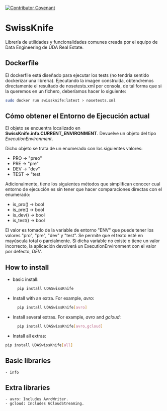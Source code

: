 [![Contributor Covenant](https://img.shields.io/badge/Contributor%20Covenant-v2.0%20adopted-ff69b4.svg)](code_of_conduct.md)


# SwissKnife

Librería de utilidades y funcionalidades comunes creada por el equipo de Data Engineering de UDA Real Estate.

## Dockerfile

El dockerfile está diseñado para ejecutar los tests (no tendria sentido dockerizar una librería). Ejecutando la imagen construída, obtendremos directamente el resultado de nosetests.xml por consola, de tal forma que si la queremos en un fichero, deberíamos hacer lo siguiente:

```bash
sudo docker run swissknife:latest > nosetests.xml
```

## Cómo obtener el Entorno de Ejecución actual

El objeto se encuentra localizado en **SwissKnife.info.CURRENT_ENVIRONMENT**. Devuelve un objeto del tipo *ExecutionEnvironment*.

Dicho objeto se trata de un enumerado con los siguientes valores:

- PRO  -> "preo"
- PRE  -> "pre"
- DEV  -> "dev"
- TEST -> "test

Adicionalmente, tiene los siguientes métodos que simplifican conocer cual entorno de ejecución es sin tener que hacer comparaciones
directas con el enumerado:

- is_pro()  -> bool
- is_pre()  -> bool
- is_dev()  -> bool
- is_test() -> bool

El valor es tomado de la variable de entorno "ENV" que puede tener los valores "pro", "pre", "dev" y "test". Se permite que el texto esté en 
mayúscula total o parcialmente. Si dicha variable no existe o tiene un valor incorrecto, la aplicación devolverá un ExecutionEnvironment
con el valor por defecto, *DEV*.

## How to install

- basic install:
  ```bash
    pip install UDASwissKnife
  ```
- Install with an extra. For example, _avro_:
  ```bash
    pip install UDASwissKnife[avro]
  ```
- Install several extras. For example, _avro_ and _gcloud_:
  ```bash
    pip install UDASwissKnife[avro,gcloud]
  ```

- Install all extras:
```bash
pip install UDASwissKnife[all]
```

## Basic libraries

    - info

## Extra libraries

    - avro: Includes AvroWriter.
    - gcloud: Includes GCloudStreaming.
